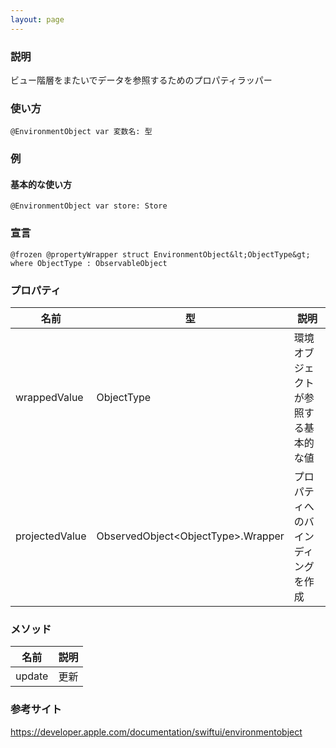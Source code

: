 ```yaml
---
layout: page
---
```


### 説明

ビュー階層をまたいでデータを参照するためのプロパティラッパー

### 使い方

    @EnvironmentObject var 変数名: 型

### 例

#### 基本的な使い方

    @EnvironmentObject var store: Store

### 宣言

    @frozen @propertyWrapper struct EnvironmentObject&lt;ObjectType&gt; where ObjectType : ObservableObject

### プロパティ

| 名前             | 型                                  | 説明                 |
| -------------- | ---------------------------------- | ------------------ |
| wrappedValue   | ObjectType                         | 環境オブジェクトが参照する基本的な値 |
| projectedValue | ObservedObject&lt;ObjectType&gt;.Wrapper | プロパティへのバインディングを作成  |

### メソッド

| 名前     | 説明  |
| ------ | --- |
| update | 更新  |

### 参考サイト

<https://developer.apple.com/documentation/swiftui/environmentobject>
